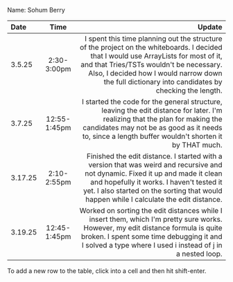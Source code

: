 Name: Sohum Berry

| Date    |     Time     |                                                                                                                                                                                                                                                                               Update |
|:--------|:------------:|-------------------------------------------------------------------------------------------------------------------------------------------------------------------------------------------------------------------------------------------------------------------------------------:|
| 3.5.25  | 2:30-3:00pm  | I spent this time planning out the structure of the project on the whiteboards. I decided that I would use ArrayLists for most of it, and that Tries/TSTs wouldn't be necessary. Also, I decided how I would narrow down the full dictionary into candidates by checking the length. |
| 3.7.25  | 12:55-1:45pm |                                                  I started the code for the general structure, leaving the edit distance for later. I'm realizing that the plan for making the candidates may not be as good as it needs to, since a length buffer wouldn't shorten it by THAT much. |
| 3.17.25 | 2:10-2:55pm  |               Finished the edit distance. I started with a version that was weird and recursive and not dynamic. Fixed it up and made it clean and hopefully it works. I haven't tested it yet. I also started on the sorting that would happen while I calculate the edit distance. |
| 3.19.25 | 12:45-1:45pm |                                           Worked on sorting the edit distances while I insert them, which I'm pretty sure works. However, my edit distance formula is quite broken. I spent some time debugging it and I solved a type where I used i instead of j in a nested loop. |


To add a new row to the table, click into a cell and then hit shift-enter.